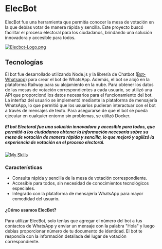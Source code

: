 # ElecBot
ElecBot fue una herramienta que permitía conocer la mesa de votación en la que debías votar de manera rápida y sencilla. Este proyecto buscó facilitar el proceso electoral para los ciudadanos, brindando una solución innovadora y accesible para todos.


[![Elecbot-Logo.png](https://i.postimg.cc/8cZTQNjL/Elecbot-Logo.png)](https://postimg.cc/644kCsVQ)



## Tecnologías 
El bot fue desarrollado utilizando Node.js y la librería de Chatbot ([Bot-Whatsapp](https://bot-whatsapp.netlify.app/)) para crear el bot de WhatsApp. Además, el bot se alojó en la plataforma Railway para su alojamiento en la nube.
Para obtener los datos de las mesas de votación correspondientes a cada usuario, se utilizó una API que proporcionó los datos necesarios para el funcionamiento del bot.
La interfaz del usuario se implementó mediante la plataforma de mensajería WhatsApp, lo que permitió que los usuarios pudieran interactuar con el bot a través de mensajes de texto.
Para asegurarse de que el bot se pueda ejecutar en cualquier entorno sin problemas, se utilizó Docker.
##### El bot Electoral fue una solución innovadora y accesible para todos, que permitió a los ciudadanos obtener la información necesaria sobre su mesa de votación de manera rápida y sencilla, lo que mejoró y agilizó la experiencia de votación en el proceso electoral.

[![My Skills](https://skillicons.dev/icons?i=js,express,nodejs,git,vscode,github,docker)](https://skillicons.dev)


### Características
- Consulta rápida y sencilla de la mesa de votación correspondiente.
- Accesible para todos, sin necesidad de conocimientos tecnológicos especiales.
- Integrado con la plataforma de mensajería WhatsApp para mayor comodidad del usuario.

#### ¿Cómo usamos ElecBot?
Para utilizar ElecBot, solo tenías que agregar el número del bot a tus contactos de WhatsApp y enviar un mensaje con la palabra "Hola" y luego debías proporcionar número de tu documento de identidad. El bot te respondía con la información detallada del lugar de votación correspondiente.
